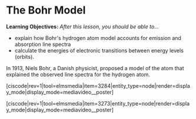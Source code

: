<div style="float:right;margin:auto"><ebook-button title="Bohr Model" link="https://genchem.science.psu.edu/02-2-bohrs-model"></ebook-button></div>



# The Bohr Model

**Learning Objectives:** _After this lesson, you should be able to…_

* explain how Bohr's hydrogen atom model accounts for emission and absorption line spectra
* calculate the energies of electronic transitions between energy levels (orbits).

In 1913, Niels Bohr, a Danish physicist, proposed a model of the atom that explained the observed line spectra for the hydrogen atom.

<media-video>[ciscode|rev=1|tool=elmsmedia|item=3284|entity_type=node|render=display_mode|display_mode=mediavideo__poster]</media-video>

<media-video>[ciscode|rev=1|tool=elmsmedia|item=3273|entity_type=node|render=display_mode|display_mode=mediavideo__poster]</media-video>

 